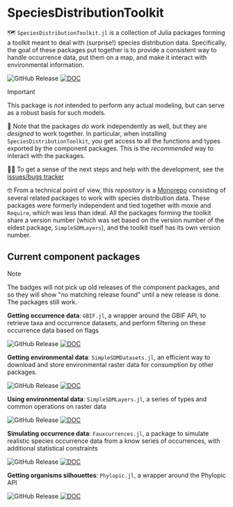 # SpeciesDistributionToolkit

🗺️ `SpeciesDistributionToolkit.jl` is a collection of Julia packages forming a
toolkit meant to deal with (surprise!) species distribution data. Specifically,
the goal of these packages put together is to provide a consistent way to handle
occurrence data, put them on a map, and make it interact with environmental
information.

![GitHub Release](https://img.shields.io/github/v/release/poisotlab/speciesdistributiontoolkit.jl?filter=v*&style=flat-square&label=Main%20package) [![DOC](https://img.shields.io/badge/Manual-teal?style=flat-square)](https://poisotlab.github.io/SpeciesDistributionToolkit.jl)

> [!IMPORTANT]
> This package is *not* intended to perform any actual modeling,
> but can serve as a robust basis for such models.

🔄 Note that the packages *do* work independently as well, but they are *designed*
to work together. In particular, when installing `SpeciesDistributionToolkit`,
you get access to all the functions and types exported by the component
packages. This is the *recommended* way to interact with the packages.

🧑‍💻 To get a sense of the next steps and help with the development, see the 
[issues/bugs tracker](https://github.com/orgs/PoisotLab/projects/3)

🤓 From a technical point of view, this *repository* is a [Monorepo][mnrp]
consisting of several related packages to work with species distribution data.
These packages were formerly independent and tied together with moxie and
`Require`, which was less than ideal. All the packages forming the toolkit share
a version number (which was set based on the version number of the eldest
package, `SimpleSDMLayers`), and the toolkit itself has its own version number.

[mnrp]: https://monorepo.tools/

## Current component packages

> [!NOTE]
> The badges will not pick up old releases of the component packages, and so they will show "no matching release found" until a new release is done. The packages still work.

**Getting occurrence data**: `GBIF.jl`, a wrapper around the GBIF API, to
retrieve taxa and occurrence datasets, and perform filtering on these occurrence
data based on flags

![GitHub Release](https://img.shields.io/github/v/release/poisotlab/speciesdistributiontoolkit.jl?filter=GBIF-*&style=flat-square&label=GBIF.jl) [![DOC](https://img.shields.io/badge/Manual-teal?style=flat-square)](https://poisotlab.github.io/SpeciesDistributionToolkit.jl/GBIF/)

**Getting environmental data**: `SimpleSDMDatasets.jl`, an efficient way to
download and store environmental raster data for consumption by other packages.

![GitHub Release](https://img.shields.io/github/v/release/poisotlab/speciesdistributiontoolkit.jl?filter=SimpleSDMDatasets-*&style=flat-square&label=SimpleSDMDatasets.jl) [![DOC](https://img.shields.io/badge/Manual-teal?style=flat-square)](https://poisotlab.github.io/SpeciesDistributionToolkit.jl/SimpleSDMDatasets/)

**Using environmental data**: `SimpleSDMLayers.jl`, a series of types and common
operations on raster data

![GitHub Release](https://img.shields.io/github/v/release/poisotlab/speciesdistributiontoolkit.jl?filter=SimpleSDMLayers-*&style=flat-square&label=SimpleSDMLayers.jl) [![DOC](https://img.shields.io/badge/Manual-teal?style=flat-square)](https://poisotlab.github.io/SpeciesDistributionToolkit.jl/SimpleSDMLayers/)

**Simulating occurrence data**: `Fauxcurrences.jl`, a package to simulate
realistic species occurrence data from a know series of occurrences, with
additional statistical constraints

![GitHub Release](https://img.shields.io/github/v/release/poisotlab/speciesdistributiontoolkit.jl?filter=Fauxcurrences-*&style=flat-square&label=Fauxcurrences.jl) [![DOC](https://img.shields.io/badge/Manual-teal?style=flat-square)](https://poisotlab.github.io/SpeciesDistributionToolkit.jl/Fauxcurrences/)

**Getting organisms silhouettes**: `Phylopic.jl`, a wrapper around the Phylopic
API

![GitHub Release](https://img.shields.io/github/v/release/poisotlab/speciesdistributiontoolkit.jl?filter=Phylopic-*&style=flat-square&label=Phylopic.jl) [![DOC](https://img.shields.io/badge/Manual-teal?style=flat-square)](https://poisotlab.github.io/SpeciesDistributionToolkit.jl/Phylopic/)

